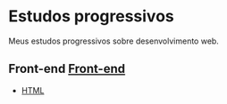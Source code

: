 # Estudos progressivos

Meus estudos progressivos sobre desenvolvimento web.
## Front-end [Front-end](front-end/)
- [HTML](front-end/html/)

